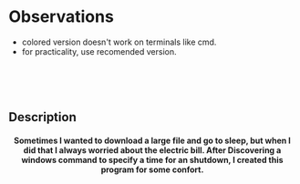 # Observations

+ colored version doesn't work on terminals like cmd.
+ for practicality, use recomended version.


<br><br><br>


## Description

<div align="center">
<h4>
Sometimes I wanted to download a large file and go to sleep, but when I did that I always worried about the electric bill. After Discovering a windows command to specify a time for an shutdown, I created this program for some confort.
</h4>
</div>

